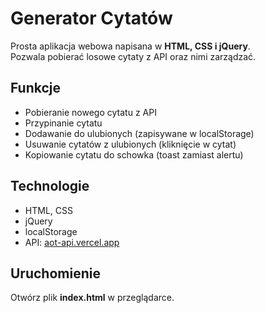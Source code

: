 # Generator Cytatów

Prosta aplikacja webowa napisana w **HTML, CSS i jQuery**.  
Pozwala pobierać losowe cytaty z API oraz nimi zarządzać.

## Funkcje
- Pobieranie nowego cytatu z API
- Przypinanie cytatu
- Dodawanie do ulubionych (zapisywane w localStorage)
- Usuwanie cytatów z ulubionych (kliknięcie w cytat)
- Kopiowanie cytatu do schowka (toast zamiast alertu)

## Technologie
- HTML, CSS
- jQuery
- localStorage
- API: [aot-api.vercel.app](https://attackontitanquotes.vercel.app/)

## Uruchomienie
Otwórz plik **index.html** w przeglądarce.
